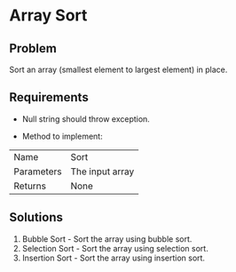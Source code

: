 # Array Sort

## Problem
Sort an array (smallest element to largest element) in place.

## Requirements
- Null string should throw exception.

- Method to implement:  

|            |                                                               |
|------------|---------------------------------------------------------------|
| Name       | Sort                                                          |
| Parameters | The input array                                               |
| Returns    | None                                                          |

## Solutions
1. Bubble Sort - Sort the array using bubble sort.
2. Selection Sort - Sort the array using selection sort.
3. Insertion Sort - Sort the array using insertion sort.